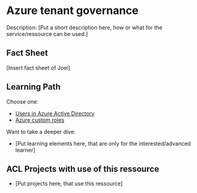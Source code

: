 # Azure tenant governance

Description:
[Put a short description here, how or what for the service/ressource can be used.]

## Fact Sheet

[Insert fact sheet of Joel]

## Learning Path

Choose one:

* [Users in Azure Active Directory](https://docs.microsoft.com/en-us/learn/modules/create-users-and-groups-in-azure-active-directory/)
* [Azure custom roles](https://docs.microsoft.com/en-us/learn/modules/create-custom-azure-roles-with-rbac/3-exercise-create-custom-role)

Want to take a deeper dive:

* [Put learning elements here, that are only for the interested/advanced learner]

## ACL Projects with use of this ressource

* [Put projects here, that use this ressource]

